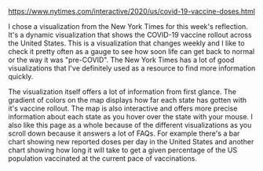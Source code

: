 https://www.nytimes.com/interactive/2020/us/covid-19-vaccine-doses.html

I chose a visualization from the New York Times for this week's reflection. It's a dynamic visualization that shows the COVID-19 vaccine rollout across the United States. This is a visualization that changes weekly and I like to check it pretty often as a gauge to see how soon life can get back to normal or the way it was "pre-COVID". The New York Times has a lot of good visualizations that I've definitely used as a resource to find more information quickly. 

The visualization itself offers a lot of information from first glance. The gradient of colors on the map displays how far each state has gotten with it's vaccine rollout. The map is also interactive and offers more precise information about each state as you hover over the state with your mouse. I also like this page as a whole because of the different visualizations as you scroll down because it answers a lot of FAQs. For example there's a bar chart showing new reported doses per day in the United States and another chart showing how long it will take to get a given percentage of the US population vaccinated at the current pace of vaccinations.
